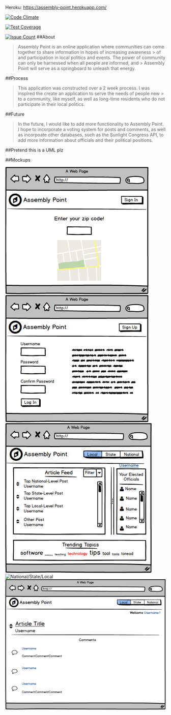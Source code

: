 Heroku: https://assembly-point.herokuapp.com/

[![Code Climate](https://codeclimate.com/repos/57390395311970069500a4c6/badges/ea078f320bc47883926f/gpa.svg)](https://codeclimate.com/repos/57390395311970069500a4c6/feed)

[![Test Coverage](https://codeclimate.com/repos/57390395311970069500a4c6/badges/ea078f320bc47883926f/coverage.svg)](https://codeclimate.com/repos/57390395311970069500a4c6/coverage)

[![Issue Count](https://codeclimate.com/repos/57390395311970069500a4c6/badges/ea078f320bc47883926f/issue_count.svg)](https://codeclimate.com/repos/57390395311970069500a4c6/feed)
##About

> Assembly Point is an online application where communities can come together to share information in hopes of increasing awareness > of and participation in local politics and events. The power of community can only be harnessed when all people are informed, and > Assembly Point will serve as a springboard to unleash that energy.

##Process

> This application was constructed over a 2 week process. I was inspired the create an application to serve the needs of people new > to a community, like myself, as well as long-time residents who do not participate in their local politics.

##Future

> In the future, I would like to add more functionality to Assembly Point. I hope to incorporate a voting system for posts and
> comments, as well as incorpoate other databases, such as the Sunlight Congress API, to add more information about officials and
> their political positions.

##Pretend this is a UML plz

##Mockups

![Sign Up Screen](app/assets/images/sign_up_screen.png)
![Login Screen](app/assets/images/login_screen.png)
![Dashboard](app/assets/images/Dashboard.png)
![National/State/Local](app/assets/images/National_State_Local_dash.png)
![Post Show](app/assets/images/Single_Article_Show_Page.png)

